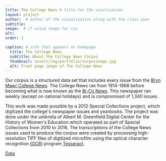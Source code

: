 ```yaml
---
title: The College News # title for the visulization
layout: project
author:  # author of the visualization along with the class year 
subtitle:
image:  # if using image for viz
alt:
order: 1 

caption: # info that appears on homepage
  title: The College News
  subtitle: About the College News Corpus
  thumbnail: assets/img/portfolio/corpusimage.jpg
  alt: Front page image of The College News
---
```

<!--  
insert visualization code or embedding here
If using an image file for viz, use image variable in header
--> 


Our corpus is a structured data set that includes every issue from the [Bryn Mawr College News](https://digitalcollections.tricolib.brynmawr.edu/collections/bryn-mawr-college-news). The College News ran from 1914-1968 before becoming what is now known as the [Bi-Co News](https://bicollegenews.com). This newspaper ran weekly (except on national holidays) and is compromised of 1,340 issues.

This work was made possible by a 2012 Special Collections project, which digitized the college's newspaper issues and yearbooks. The project was done under the umbrella of Albert M. Greenfield Digital Center for the History of Women's Education which operated as part of Special Collections from 2010 to 2016. The transcriptions of the College News issues used to produce the corpus were created by processing high-resolution TIFF files of digitized microfilm using the optical character recognition [(OCR)](https://searchcontentmanagement.techtarget.com/definition/OCR-optical-character-recognition) program [Tesseract](https://github.com/tesseract-ocr/tesseract).

<!--  
Insert your description for the project here.
--> 

<a class="btn btn-primary btn-xl text-uppercase js-scroll-trigger" href="{{ site.baseurl }}/projects/data.html">Data</a>


